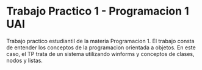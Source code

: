 # Trabajo Practico 1 - Programacion 1 UAI

Trabajo practico estudiantil de la materia Programacion 1. El trabajo consta de entender los conceptos de la programacion orientada a objetos. En este caso, el TP trata de un sistema utilizando winforms y conceptos de clases, nodos y listas.
